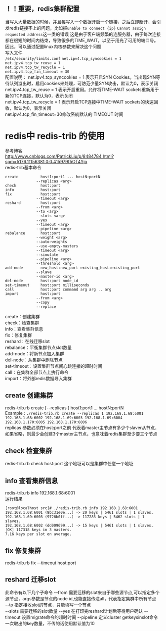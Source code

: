 ## ！！重要，redis集群配置
当写入大量数据的时候，并且每写入一个数据开启一个链接，之后立即断开，会引发redis链接不上的问题，比如报`unable to connect {ip}` `Cannot assign requested address`这一类的错误
这是由于客户端频繁的连服务器，由于每次连接都在很短的时间内结束，导致很多的TIME_WAIT，以至于用光了可用的端口号。  
因此，可以通过配置linux内核参数来解决这个问题  
写入文件  
`/etc/security/limits.conf`
`net.ipv4.tcp_syncookies = 1`  
`net.ipv4.tcp_tw_reuse = 1`  
`net.ipv4.tcp_tw_recycle = 1`  
`net.ipv4.tcp_fin_timeout = 30`  
配置说明：
net.ipv4.tcp_syncookies = 1 表示开启SYN Cookies。当出现SYN等待队列溢出时，启用cookies来处理，可防范少量SYN攻击，默认为0，表示关闭  
net.ipv4.tcp_tw_reuse = 1    表示开启重用。允许将TIME-WAIT sockets重新用于新的TCP连接，默认为0，表示关闭  
net.ipv4.tcp_tw_recycle = 1  表示开启TCP连接中TIME-WAIT sockets的快速回收，默认为0，表示关闭  
net.ipv4.tcp_fin_timeout=30修改系統默认的 TIMEOUT 时间  

# redis中 redis-trib 的使用
参考博客  
http://www.cnblogs.com/PatrickLiu/p/8484784.html?spm=5176.11156381.0.0.415979f5OT4Yjo  
redis-trib基本命令  
```
create          host1:port1 ... hostN:portN
              --replicas <arg>
check           host:port
info            host:port
fix             host:port
              --timeout <arg>
reshard         host:port
              --from <arg>
              --to <arg>
              --slots <arg>
              --yes
              --timeout <arg>
              --pipeline <arg>
rebalance       host:port
              --weight <arg>
              --auto-weights
              --use-empty-masters
              --timeout <arg>
              --simulate
              --pipeline <arg>
              --threshold <arg>
add-node        new_host:new_port existing_host:existing_port
              --slave
              --master-id <arg>
del-node        host:port node_id
set-timeout     host:port milliseconds
call            host:port command arg arg .. arg
import          host:port
              --from <arg>
              --copy
              --replace
```
create：创建集群  
check：检查集群  
info：查看集群信息  
fix：修复集群  
reshard：在线迁移slot  
rebalance：平衡集群节点slot数量  
add-node：将新节点加入集群  
del-node：从集群中删除节点  
set-timeout：设置集群节点间心跳连接的超时时间  
call：在集群全部节点上执行命令  
import：将外部redis数据导入集群  
## create 创建集群
redis-trib.rb  create  [--replicas <arg>]  host1:port1 ... hostN:portN  
Example : `./redis-trib.rb create --replicas 1 192.168.1.68:6001 192.168.1.68:6002 192.168.1.69:6003 192.168.1.69:6004 192.168.1.170:6005 192.168.1.170:6006`  
replicas 参数必须在host:port之前 代表着master主节点有多少个slaver从节点，如果省略，则最少会创建3个master主节点，也意味着redis集群至少要三个节点  
## check 检查集群
redis-trib.rb check host:port 这个地址可以是集群中任意一个地址
## info 查看集群信息
redis-trib.rb info 192.168.1.68:6001  
运行结果  
```
[root@localhost src]# ./redis-trib.rb info 192.168.1.68:6001
192.168.1.68:6001 (8bc31e0e...) -> 20 keys | 5461 slots | 1 slaves.
192.168.1.69:6003 (9726b0ff...) -> 117283 keys | 5462 slots | 1 slaves.
192.168.1.68:6002 (dd009699...) -> 15 keys | 5461 slots | 1 slaves.
[OK] 117318 keys in 3 masters.
7.16 keys per slot on average.
```
## fix 修复集群
redis-trib.rb fix --timeout <arg> host:port  
## reshard 迁移slot
此命令有以下几个子命令
--from <args> 需要迁移的slot来自于哪些源节点,可以指定多个源节点，args参数是节点的node id,也能直接传递all，代表指定集群中所有节点  
--to <arg> 指定接收slot的节点，只能填写一个节点  
--slots <arg> 需要迁移的slot数量
--yes 在打印完reshard计划后等待用户确认
--timeout <arg> 设置migrate命令的超时时间
--pipeline <arg> 定义cluster getkeysinslot命令一次取出的key数量，不传的话使用默认值为10